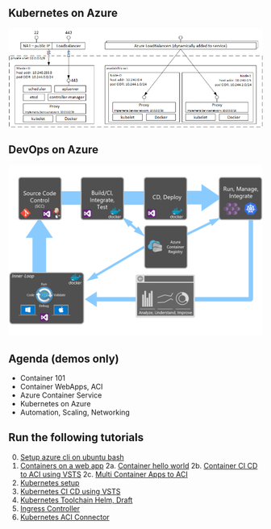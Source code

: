 
## Kubernetes on Azure
![](/img/kubernetes.png)

## DevOps on Azure

![](/img/kubernetes_on_azure.png)

## Agenda (demos only)
- Container 101
- Container WebApps, ACI
- Azure Container Service
- Kubernetes on Azure
- Automation, Scaling, Networking

## Run the following tutorials
0. [Setup azure cli on ubuntu bash](BashCliSetup.md)
1. [Containers on a web app](WebApp.md)
2a. [Container hello world](ContainerHelloWorld.md)
2b. [Container CI CD to ACI using VSTS](ContainerCICDACI.md)
2c. [Multi Container Apps to ACI](MultiContainerACI.md)
3. [Kubernetes setup](KubernetesSetup.md)
4. [Kubernetes CI CD using VSTS](KubernetesCICD.md)
5. [Kubernetes Toolchain Helm, Draft](KubernetesToolchain.md)
6. [Ingress Controller](KubernetesIngress.md)
7. [Kubernetes ACI Connector](KubeACIConnector.md)
